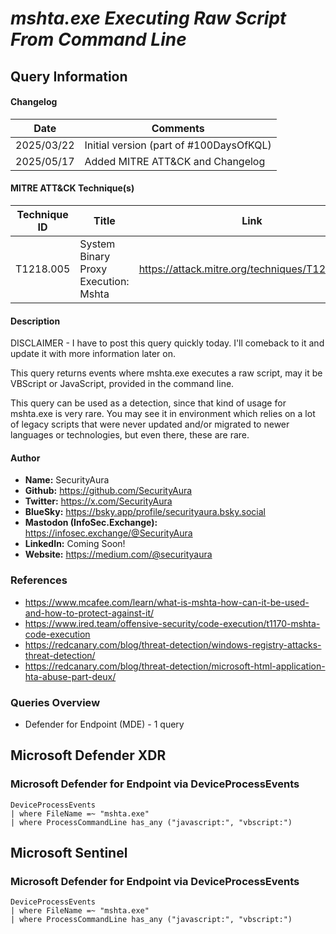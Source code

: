 # *mshta.exe Executing Raw Script From Command Line*

## Query Information

#### Changelog

| Date | Comments |
|---|---|
| 2025/03/22 | Initial version (part of #100DaysOfKQL) |
| 2025/05/17 | Added MITRE ATT&CK and Changelog |

#### MITRE ATT&CK Technique(s)

| Technique ID | Title    | Link    |
| ---  | --- | --- |
| T1218.005 | System Binary Proxy Execution: Mshta | https://attack.mitre.org/techniques/T1218/005/ |

#### Description

DISCLAIMER - I have to post this query quickly today. I'll comeback to it and update it with more information later on.

This query returns events where mshta.exe executes a raw script, may it be VBScript or JavaScript, provided in the command line.

This query can be used as a detection, since that kind of usage for mshta.exe is very rare. You may see it in environment which relies on a lot of legacy scripts that were never updated and/or migrated to newer languages or technologies, but even there, these are rare.

#### Author <Optional>
- **Name:** SecurityAura
- **Github:** https://github.com/SecurityAura
- **Twitter:** https://x.com/SecurityAura
- **BlueSky:** https://bsky.app/profile/securityaura.bsky.social
- **Mastodon (InfoSec.Exchange):** https://infosec.exchange/@SecurityAura
- **LinkedIn:** Coming Soon!
- **Website:** https://medium.com/@securityaura

### References ###

- https://www.mcafee.com/learn/what-is-mshta-how-can-it-be-used-and-how-to-protect-against-it/
- https://www.ired.team/offensive-security/code-execution/t1170-mshta-code-execution
- https://redcanary.com/blog/threat-detection/windows-registry-attacks-threat-detection/
- https://redcanary.com/blog/threat-detection/microsoft-html-application-hta-abuse-part-deux/

### Queries Overview ###

- Defender for Endpoint (MDE) - 1 query

## Microsoft Defender XDR ##
### Microsoft Defender for Endpoint via DeviceProcessEvents ###
```KQL
DeviceProcessEvents
| where FileName =~ "mshta.exe"
| where ProcessCommandLine has_any ("javascript:", "vbscript:")
```
## Microsoft Sentinel ##
### Microsoft Defender for Endpoint via DeviceProcessEvents ###
```KQL
DeviceProcessEvents
| where FileName =~ "mshta.exe"
| where ProcessCommandLine has_any ("javascript:", "vbscript:")
```
